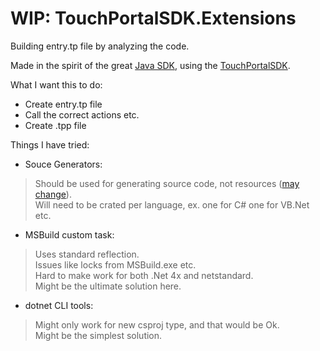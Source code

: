 # WIP: TouchPortalSDK.Extensions

Building entry.tp file by analyzing the code.

Made in the spirit of the great [Java SDK](https://github.com/ChristopheCVB/TouchPortalPluginSDK), using the [TouchPortalSDK](https://github.com/oddbear/TouchPortalSDK).

What I want this to do:
* Create entry.tp file
* Call the correct actions etc.
* Create .tpp file

Things I have tried:
* Souce Generators:
> Should be used for generating source code, not resources ([may change](https://github.com/dotnet/roslyn/issues/49935)).<br />
> Will need to be crated per language, ex. one for C# one for VB.Net etc.

* MSBuild custom task:
> Uses standard reflection.<br />
> Issues like locks from MSBuild.exe etc.<br />
> Hard to make work for both .Net 4x and netstandard.<br />
> Might be the ultimate solution here.

* dotnet CLI tools:
> Might only work for new csproj type, and that would be Ok.<br />
> Might be the simplest solution.
